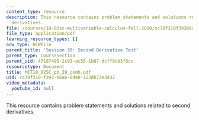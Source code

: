 ```yaml
---
content_type: resource
description: This resource contains problem statements and solutions related to second
  derivatives.
file: /courses/18-02sc-multivariable-calculus-fall-2010/cc70f310f39366a68d48123db73e3432_MIT18_02SC_pb_29_comb.pdf
file_type: application/pdf
learning_resource_types: []
ocw_type: OCWFile
parent_title: 'Session 30: Second Derivative Test'
parent_type: CourseSection
parent_uid: 47187485-2c83-ac55-1b87-dcff9cb3f6cc
resourcetype: Document
title: MIT18_02SC_pb_29_comb.pdf
uid: cc70f310-f393-66a6-8d48-123db73e3432
video_metadata:
  youtube_id: null
---
```

This resource contains problem statements and solutions related to second derivatives.

